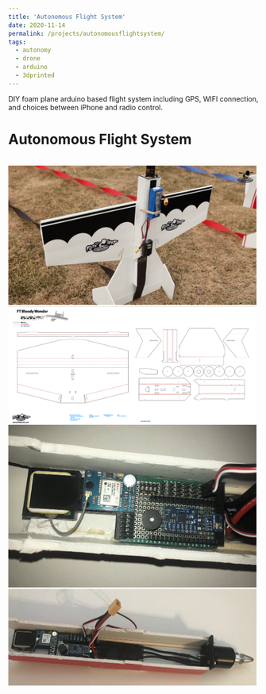 ```yaml
---
title: 'Autonomous Flight System'
date: 2020-11-14
permalink: /projects/autonomousflightsystem/
tags:
  - autonomy
  - drone
  - arduino
  - 3dprinted
---
```


DIY foam plane arduino based flight system including GPS, WIFI connection, and choices between iPhone and radio control.

Autonomous Flight System
======
<br/><img src='/images/planeimage.jpeg' style='width:500px;'>
<br/><img src='/images/planeplans.png' style='width:500px;'>
<br/><img src='/images/planecircuit.png' style='width:500px;'>
<br/><img src='/images/planeelectronics.png' style='width:500px;'>


